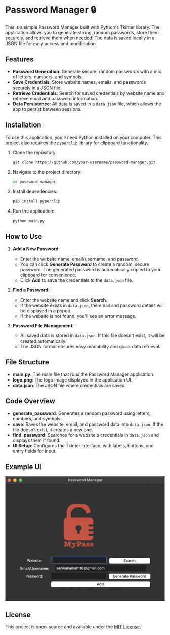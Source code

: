 # Password Manager 🔒

This is a simple Password Manager built with Python's Tkinter library. The application allows you to generate strong, random passwords, store them securely, and retrieve them when needed. The data is saved locally in a JSON file for easy access and modification.

## Features

- **Password Generation**: Generate secure, random passwords with a mix of letters, numbers, and symbols.
- **Save Credentials**: Store website names, emails, and passwords securely in a JSON file.
- **Retrieve Credentials**: Search for saved credentials by website name and retrieve email and password information.
- **Data Persistence**: All data is saved in a `data.json` file, which allows the app to persist between sessions.

## Installation

To use this application, you'll need Python installed on your computer. This project also requires the `pyperclip` library for clipboard functionality.

1. Clone the repository:
   ```bash
   git clone https://github.com/your-username/password-manager.git
   ```
   
2. Navigate to the project directory:
   ```bash
   cd password-manager
   ```
   
3. Install dependencies:
   ```bash
   pip install pyperclip
   ```
   
4. Run the application:
   ```bash
   python main.py
   ```

## How to Use

1. **Add a New Password**:
   - Enter the website name, email/username, and password.
   - You can click **Generate Password** to create a random, secure password. The generated password is automatically copied to your clipboard for convenience.
   - Click **Add** to save the credentials to the `data.json` file.
   
2. **Find a Password**:
   - Enter the website name and click **Search**.
   - If the website exists in `data.json`, the email and password details will be displayed in a popup.
   - If the website is not found, you'll see an error message.

3. **Password File Management**:
   - All saved data is stored in `data.json`. If this file doesn't exist, it will be created automatically.
   - The JSON format ensures easy readability and quick data retrieval.

## File Structure

- **main.py**: The main file that runs the Password Manager application.
- **logo.png**: The logo image displayed in the application UI.
- **data.json**: The JSON file where credentials are saved.

## Code Overview

- **generate_password**: Generates a random password using letters, numbers, and symbols.
- **save**: Saves the website, email, and password data into `data.json`. If the file doesn’t exist, it creates a new one.
- **find_password**: Searches for a website's credentials in `data.json` and displays them if found.
- **UI Setup**: Configures the Tkinter interface, with labels, buttons, and entry fields for input.

## Example UI

![Password Manager UI](screenshot.png)

## License

This project is open-source and available under the [MIT License](LICENSE).
